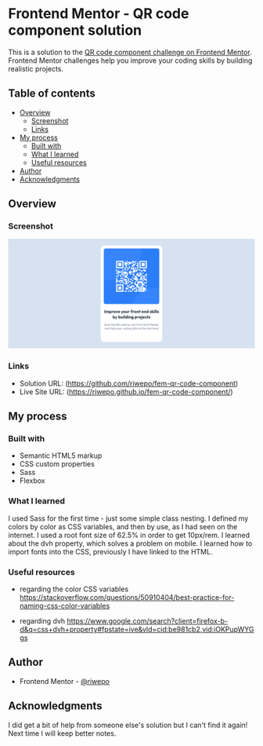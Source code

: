 # Frontend Mentor - QR code component solution

This is a solution to the [QR code component challenge on Frontend Mentor](https://www.frontendmentor.io/challenges/qr-code-component-iux_sIO_H). Frontend Mentor challenges help you improve your coding skills by building realistic projects.

## Table of contents

- [Overview](#overview)
  - [Screenshot](#screenshot)
  - [Links](#links)
- [My process](#my-process)
  - [Built with](#built-with)
  - [What I learned](#what-i-learned)
  - [Useful resources](#useful-resources)
- [Author](#author)
- [Acknowledgments](#acknowledgments)

## Overview

### Screenshot

![screenshot of barcode component](./screenshot/Screenshot.png?raw=true)

### Links

- Solution URL: (https://github.com/riwepo/fem-qr-code-component)
- Live Site URL: (https://riwepo.github.io/fem-qr-code-component/)

## My process

### Built with

- Semantic HTML5 markup
- CSS custom properties
- Sass
- Flexbox

### What I learned

I used Sass for the first time - just some simple class nesting.
I defined my colors by color as CSS variables, and then by use, as I had seen on the internet.
I used a root font size of 62.5% in order to get 10px/rem.
I learned about the dvh property, which solves a problem on mobile.
I learned how to import fonts into the CSS, previously I have linked to the HTML.

### Useful resources

- regarding the color CSS variables
  https://stackoverflow.com/questions/50910404/best-practice-for-naming-css-color-variables

- regarding dvh
  https://www.google.com/search?client=firefox-b-d&q=css+dvh+property#fpstate=ive&vld=cid:be981cb2,vid:iOKPupWYGgs

## Author

- Frontend Mentor - [@riwepo](https://www.frontendmentor.io/profile/riwepo)

## Acknowledgments

I did get a bit of help from someone else's solution but I can't find it again!
Next time I will keep better notes.
